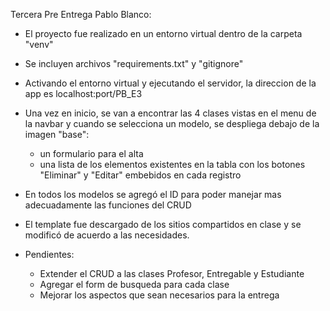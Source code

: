 Tercera Pre Entrega Pablo Blanco:
- El proyecto fue realizado en un entorno virtual dentro de la carpeta "venv"
- Se incluyen archivos "requirements.txt" y "gitignore"
- Activando el entorno virtual y ejecutando el servidor, la direccion de la app es localhost:port/PB_E3
- Una vez en inicio, se van a encontrar las 4 clases vistas en el menu de la navbar y cuando se selecciona un modelo, se despliega debajo de la imagen "base":
    - un formulario para el alta
    - una lista de los elementos existentes en la tabla con los botones "Eliminar" y "Editar" embebidos en cada registro
- En todos los modelos se agregó el ID para poder manejar mas adecuadamente las funciones del CRUD
- El template fue descargado de los sitios compartidos en clase y se modificó de acuerdo a las necesidades.

- Pendientes:
    - Extender el CRUD a las clases Profesor, Entregable y Estudiante
    - Agregar el form de busqueda para cada clase
    - Mejorar los aspectos que sean necesarios para la entrega
 
